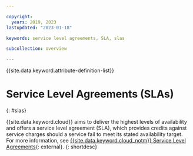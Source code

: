 ```yaml
---

copyright:
  years: 2019, 2023
lastupdated: "2023-01-18"

keywords: service level agreements, SLA, slas

subcollection: overview

---
```


{{site.data.keyword.attribute-definition-list}}


# Service Level Agreements (SLAs)
{: #slas}

{{site.data.keyword.cloud}} aims to deliver the highest levels of availability and offers a service level agreement (SLA), which provides credits against service charges should a service fail to meet its stated availability target. For more information, see [{{site.data.keyword.cloud_notm}} Service Level Agreements](https://www.ibm.com/support/customer/csol/terms/?id=i126-9268&lc=en#detail-document){: external}.
{: shortdesc}
